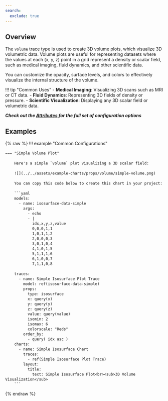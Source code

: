 ```yaml
---
search:
  exclude: true
---
```

<!--start-->
## Overview

The `volume` trace type is used to create 3D volume plots, which visualize 3D volumetric data. Volume plots are useful for representing datasets where the values at each (x, y, z) point in a grid represent a density or scalar field, such as medical imaging, fluid dynamics, and other scientific data.

You can customize the opacity, surface levels, and colors to effectively visualize the internal structure of the volume.

!!! tip "Common Uses"
    - **Medical Imaging**: Visualizing 3D scans such as MRI or CT data.
    - **Fluid Dynamics**: Representing 3D fields of density or pressure.
    - **Scientific Visualization**: Displaying any 3D scalar field or volumetric data.

_**Check out the [Attributes](../configuration/Trace/Props/Volume/#attributes) for the full set of configuration options**_

## Examples

{% raw %}
!!! example "Common Configurations"

    === "Simple Volume Plot"

        Here's a simple `volume` plot visualizing a 3D scalar field:

        ![](../../assets/example-charts/props/volume/simple-volume.png)

        You can copy this code below to create this chart in your project:

        ```yaml
        models:
          - name: isosurface-data-simple
            args:
              - echo
              - |
                idx,x,y,z,value
                0,0,0,1,1
                1,0,1,1,2
                2,0,0,0,3
                3,0,1,0,4
                4,1,0,1,5
                5,1,1,1,6
                6,1,0,0,7
                7,1,1,0,8

        traces:
          - name: Simple Isosurface Plot Trace
            model: ref(isosurface-data-simple)
            props:
              type: isosurface
              x: query(x)
              y: query(y)
              z: query(z)
              value: query(value)
              isomin: 2 
              isomax: 6 
              colorscale: "Reds"
            order_by: 
              - query( idx asc )
        charts:
          - name: Simple Isosurface Chart
            traces:
              - ref(Simple Isosurface Plot Trace)
            layout:
              title:
                text: Simple Isosurface Plot<br><sub>3D Volume Visualization</sub>
        ```

{% endraw %}
<!--end-->